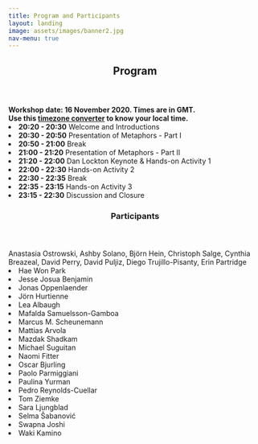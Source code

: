 ```yaml
---
title: Program and Participants
layout: landing
image: assets/images/banner2.jpg
nav-menu: true
---
```


<!-- Main -->
<div id="main" class="alt">

<!-- One -->
<section id="one">
	<div class="inner">
		<header class="major">
			<h1>Program</h1>
		</header>

<!-- Content -->
<div class="row">
	<div class="6u 12u$(small)">
	<b>Workshop date: 16 November 2020. Times are in GMT.<br></b>
	<b> Use this <a href="https://greenwichmeantime.com/time/to/gmt-local/">timezone converter</a> to know your local time.<br></b>
		<li><b>20:20 - 20:30</b>	Welcome and Introductions<br></li>
		<li><b>20:30 - 20:50</b>	Presentation of Metaphors - Part I<br></li>
		<li><b>20:50 - 21:00</b>	Break<br></li>
		<li><b>21:00 - 21:20</b>	Presentation of Metaphors - Part II<br></li>
		<li><b>21:20 - 22:00</b>	Dan Lockton Keynote & Hands-on Activity 1<br></li>
		<li><b>22:00 - 22:30</b>	Hands-on Activity 2<br></li>
		<li><b>22:30 - 22:35</b>	Break<br></li>
		<li><b>22:35 - 23:15</b>	Hands-on Activity 3<br></li>
		<li><b>23:15 - 22:30</b>	Discussion and  Closure<br></li>
	</div>
<!-- One -->
<section id="one">
	<div class="inner">
		<header class="major">
			<h1>Participants</h1>
		</header>

<!-- Content -->
<div class="row">
	<div class="6u 12u$(small)">
			Anastasia Ostrowski, Ashby Solano, Björn Hein, Christoph Salge, Cynthia Breazeal, David Perry, David Puljiz, Diego Trujillo-Pisanty, Erin Partridge</li>
			<li>Hae Won Park</li>
			<li>Jesse Josua Benjamin</li>
			<li>Jonas Oppenlaender</li>
			<li>Jörn Hurtienne</li>
			<li>Lea Albaugh</li>
			<li>Mafalda Samuelsson-Gamboa</li>
			<li>Marcus M. Scheunemann</li>
			<li>Mattias Arvola</li>
			<li>Mazdak Shadkam</li>
			<li>Michael Suguitan</li>
			<li>Naomi Fitter</li>
			<li>Oscar Bjurling</li>
			<li>Paolo Parmiggiani</li>
			<li>Paulina Yurman</li>
			<li>Pedro Reynolds-Cuellar</li>
			<li>Tom Ziemke</li>
			<li>Sara Ljungblad</li>
			<li>Selma Šabanović</li>
			<li>Swapna Joshi</li>
			<li>Waki Kamino</li>
</div>

